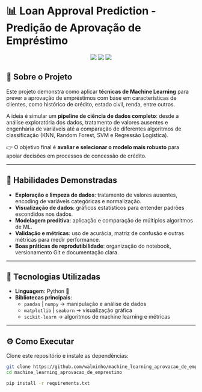 # 📊 Loan Approval Prediction  - Predição de Aprovação de Empréstimo

<p align="center">
  <img src="https://img.shields.io/badge/Machine%20Learning-ScikitLearn-blue?style=for-the-badge&logo=scikitlearn" />
  <img src="https://img.shields.io/badge/Python-3.10+-yellow?style=for-the-badge&logo=python" />
  <img src="https://img.shields.io/badge/Data%20Science-End%20to%20End-green?style=for-the-badge&logo=anaconda" />
</p>

## 🌟 Sobre o Projeto  
Este projeto demonstra como aplicar **técnicas de Machine Learning** para prever a aprovação de empréstimos com base em características de clientes, como histórico de crédito, estado civil, renda, entre outros.  

A ideia é simular um **pipeline de ciência de dados completo**: desde a análise exploratória dos dados, tratamento de valores ausentes e engenharia de variáveis até a comparação de diferentes algoritmos de classificação (KNN, Random Forest, SVM e Regressão Logística).  

👉 O objetivo final é **avaliar e selecionar o modelo mais robusto** para apoiar decisões em processos de concessão de crédito.  

---

## 🎯 Habilidades Demonstradas  
- **Exploração e limpeza de dados**: tratamento de valores ausentes, encoding de variáveis categóricas e normalização.  
- **Visualização de dados**: gráficos estatísticos para entender padrões escondidos nos dados.  
- **Modelagem preditiva**: aplicação e comparação de múltiplos algoritmos de ML.  
- **Validação e métricas**: uso de acurácia, matriz de confusão e outras métricas para medir performance.  
- **Boas práticas de reprodutibilidade**: organização do notebook, versionamento Git e documentação clara.  

---

## 🚀 Tecnologias Utilizadas  
- **Linguagem**: Python 🐍  
- **Bibliotecas principais**:  
  - `pandas` | `numpy` → manipulação e análise de dados  
  - `matplotlib` | `seaborn` → visualização gráfica  
  - `scikit-learn` → algoritmos de machine learning e métricas  

---

## ⚙️ Como Executar  
Clone este repositório e instale as dependências:  

```bash
git clone https://github.com/walminho/machine_learning_aprovacao_de_emprestimo.git
cd machine_learning_aprovacao_de_emprestimo

pip install -r requirements.txt
